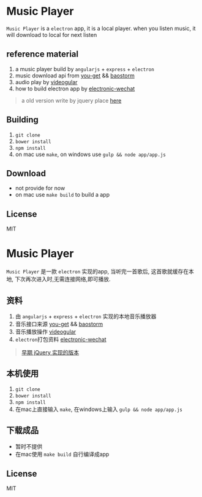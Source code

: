 # Music Player

`Music Player` is a `electron` app, it is a local player. when you listen music, it will download to local for next listen

## reference material
1. a music player build by `angularjs` + `express` + `electron`
2. music download api from [you-get](https://github.com/soimort/you-get) && [baostorm](http://www.baostorm.com/85.html)
3. audio play by [videogular](https://github.com/videogular/videogular)
4. how to build electron app by [electronic-wechat](https://github.com/geeeeeeeeek/electronic-wechat)

> a old version write by jquery place [here](https://github.com/xinshangshangxin/MusicPlayer/tree/v1)



## Building

1. `git clone`
2. `bower install`
3. `npm install`
4. on mac use `make`, on windows use `gulp && node app/app.js`

## Download
- not provide for now
- on mac use `make build` to build a app


## License

  MIT

# Music Player

`Music Player` 是一款 `electron` 实现的app, 当听完一首歌后, 这首歌就缓存在本地, 下次再次进入时,无需连接网络,即可播放.

## 资料
1. 由 `angularjs` + `express` + `electron` 实现的本地音乐播放器
2. 音乐接口来源 [you-get](https://github.com/soimort/you-get) && [baostorm](http://www.baostorm.com/85.html)
3. 音乐播放操作 [videogular](https://github.com/videogular/videogular)
4. `electron`打包资料 [electronic-wechat](https://github.com/geeeeeeeeek/electronic-wechat)


> [早期 jQuery 实现的版本](https://github.com/xinshangshangxin/MusicPlayer/tree/v1)

## 本机使用

1. `git clone`
2. `bower install`
3. `npm install`
4. 在mac上直接输入 `make`, 在windows上输入 `gulp && node app/app.js`

## 下载成品
- 暂时不提供
- 在mac使用 `make build` 自行编译成app


## License

  MIT
